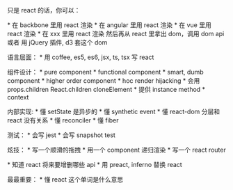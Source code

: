 只是 react 的话，你可以：

\* 在 backbone  里用 react  渲染
\* 在 angular 里用 react  渲染
\* 在 vue 里用 react  渲染
\* 在 xxx 里用 react  渲染
然后再从 react 里拿出 dom，调用 dom api 或者 用 jQuery 插件, d3 套这个 dom

语言层面：
\* 用 coffee, es5, es6, jsx, ts, tsx 写 react 

组件设计：
\* pure component
\* functional component
\* smart, dumb component 
\* higher order component
\* hoc render hijacking
\* 会用 props.children React.children cloneElement
\* 提供 instance method
\* context

内部实现:
\* 懂 setState  是异步的
\* 懂 synthetic event
\* 懂 react-dom 分层和 react 没有关系
\* 懂 reconciler 
\* 懂 fiber  

测试：
\* 会写 jest
\* 会写 snapshot test 

炫技：
\* 写一个顺滑的拖拽
\* 用一个 component 递归渲染
\* 写一个 react router 

\* 知道 react 将来要增删哪些 api
\* 用 preact, inferno 替换 react

最最重要：
\* 懂 react 这个单词是什么意思